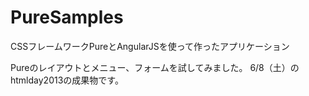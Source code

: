 PureSamples
===========

CSSフレームワークPureとAngularJSを使って作ったアプリケーション

Pureのレイアウトとメニュー、フォームを試してみました。
6/8（土）のhtmlday2013の成果物です。
